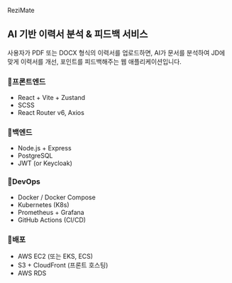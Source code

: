 ReziMate
## **AI 기반 이력서 분석 & 피드백 서비스**

사용자가 PDF 또는 DOCX 형식의 이력서를 업로드하면, AI가 문서를 분석하여 JD에 맞게 이력서를 개선, 포인트를 피드백해주는 웹 애플리케이션입니다.

### **📍프론트엔드**

- React + Vite + Zustand
- SCSS
- React Router v6, Axios

### **📍백엔드**

- Node.js + Express
- PostgreSQL
- JWT (or Keycloak)

### **📍DevOps**

- Docker / Docker Compose
- Kubernetes (K8s)
- Prometheus + Grafana
- GitHub Actions (CI/CD)

### **📍배포**

- AWS EC2 (또는 EKS, ECS)
- S3 + CloudFront (프론트 호스팅)
- AWS RDS
